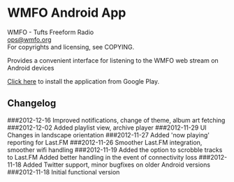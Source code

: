 WMFO Android App
=============

WMFO - Tufts Freeform Radio  
ops@wmfo.org  
For copyrights and licensing, see COPYING.  

Provides a convenient interface for listening to the WMFO web stream on
Android devices

[Click here](https://play.google.com/store/apps/details?id=com.tufts.wmfo) to install the application from Google Play.


Changelog
---------
###2012-12-16
Improved notifications, change of theme, album art fetching
###2012-12-02
Added playlist view, archive player
###2012-11-29
UI Changes in landscape orientation
###2012-11-27
Added 'now playing' reporting for Last.FM
###2012-11-26
Smoother Last.FM integration, smoother wifi handling
###2012-11-19
Added the option to scrobble tracks to Last.FM
Added better handling in the event of connectivity loss
###2012-11-18
Added Twitter support, minor bugfixes on older Android versions
###2012-11-18
Initial functional version
